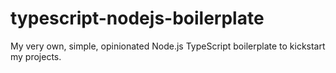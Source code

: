 # typescript-nodejs-boilerplate
My very own, simple, opinionated Node.js TypeScript boilerplate to kickstart my projects.
